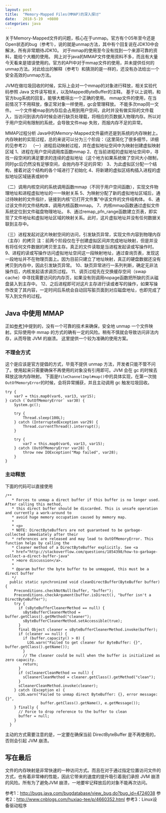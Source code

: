 ```yaml
---
layout: post
title:  "Memory-Mapped Files(MMAP)的深入探讨"
date:   2018-5-19  +0800
categories: java
---
```



关于Memory-Mapped文件的问题，核心在于unmap。官方有个05年至今还是Open状态的bug（参考1），说的就是unmap方法，其中有个回复说在JDK10中会解决，所有非常期待JDK10。
对于mmap的使用至今没有找到一个来源可靠的资料，能给个大概的使用。
网上对于java的MMAP文件使用资料不多，而且有大量今天看来是错误使用的。官方的API中对于mmap文件的使用，并未提供任何的unmap方法。对此给出的解释（参考1）和猜测的是一样的，还没有办法给出一个安全高效的unmap方法。

JVM在做垃圾回收的时候，实际上会对一个mmap的对象进行释放，相关实验代码参照 Java 文件读写相关，以及MappedByteBuffer的注释。
基于以上说明，和官方bug系统的回复。能够大概得出一个正确的使用。
mmap文件的使用，在当前情况下不用释放，像正常对象一样使用，gc会管理释放。
不能多次map同一文件。
 一个文件被map到内存后会占用到用户空间，此时并没有做实际的文件载入，当访问到该内存时候会进行缺页处理载，将相应的页数据入物理内存。所以对于用户空间有限制的系统，会导致文件map 失败，而报内存不足的异常。

MMAP过程分析
Java中的Memory-Mapped文件最终还是到系统的内存映射上。
内存映射的实现过程，总的来说可以分为三个阶段：（这里简化了很多细节，详细的见参考2）
（一）进程启动映射过程，并在虚拟地址空间中为映射创建虚拟映射区域
1、进程在用户空间调用库函数mmap
2、在当前进程的虚拟地址空间中，寻找一段空闲的满足要求的连续的虚拟地址（这个地方如果系统做了空间大小限制，同时gc后仍然没有足够空间，会抛内存不足的异常）
3、为此虚拟区分配一个结构，接着对这个结构的各个域进行了初始化
4、将新建的虚拟区结构插入进程的虚拟地址区域链表或树中

（二）调用内核空间的系统调用函数mmap（不同于用户空间函数），实现文件物理地址和进程虚拟地址的一一映射关系
5、为映射分配了新的虚拟地址区域后，通过待映射的文件指针，链接到内核“已打开文件集”中该文件的文件结构体。
6、通过该文件的文件结构体，调用内核函数mmap。
7、内核mmap函数通过虚拟文件系统定位到文件磁盘物理地址。
8、通过remap_pfn_range函数建立页表，即实现了文件地址和虚拟地址区域的映射关系。此时，这片虚拟地址并没有任何数据关联到主存中。

（三）进程发起对这片映射空间的访问，引发缺页异常，实现文件内容到物理内存（主存）的拷贝
注：前两个阶段仅在于创建虚拟区间并完成地址映射，但是并没有将任何文件数据的拷贝至主存。真正的文件读取是当进程发起读或写操作时。
9、进程的读或写操作访问虚拟地址空间这一段映射地址，通过查询页表，发现这一段地址并不在物理页面上。因为目前只建立了地址映射，真正的硬盘数据还没有拷贝到内存中，因此引发缺页异常。
10、缺页异常进行一系列判断，确定无非法操作后，内核发起请求调页过程。
11、调页过程先在交换缓存空间（swap cache）中寻找需要访问的内存页，如果没有则调用nopage函数把所缺的页从磁盘装入到主存中。
12、之后进程即可对这片主存进行读或者写的操作，如果写操作改变了其内容，一定时间后系统会自动回写脏页面到对应磁盘地址，也即完成了写入到文件的过程。

## Java 中使用 MMAP
正如[参考1](http://bugs.java.com/bugdatabase/view_bug.do?bug_id=4724038)中提到的，没有一个可靠的技术来确保，安全地 unmap 一个文件映射。实际使用中 mmap 的方式的确有一定的风险。稍有不慎就会导致访问非法内存，从而导致 JVM 的崩溃。
这里提供一个较为准确的使用方案。
### 不理会方式
这个是应该是官方提倡的方式，毕竟不提供 unmap 方法，开发者只能不管不问了。使用起来只需要确保不再使用的对象没有引用即可。JVM 会在 gc 的时候去释放这块内存映射。
下面是`FileChannelImpl#map()`中的具体实现，在第一次抛`OutOfMemoryError`的时候，会将异常捕获，并且主动调用 gc 触发垃圾回收。
```
try {
    var7 = this.map0(var6, var13, var15);
} catch (`OutOfMemoryError` var30) {
    System.gc();

    try {
        Thread.sleep(100L);
    } catch (InterruptedException var29) {
        Thread.currentThread().interrupt();
    }

    try {
        var7 = this.map0(var6, var13, var15);
    } catch (OutOfMemoryError var28) {
        throw new IOException("Map failed", var28);
    }
}

```

### 主动释放
下面的代码可以直接使用

```
/**
   * Forces to unmap a direct buffer if this buffer is no longer used. After calling this method,
   * this direct buffer should be discarded. This is unsafe operation and currently a work-around to
   * avoid huge memory occupation caused by memory map.
   *
   * <p>
   * NOTE: DirectByteBuffers are not guaranteed to be garbage-collected immediately after their
   * references are released and may lead to OutOfMemoryError. This function helps by calling the
   * Cleaner method of a DirectByteBuffer explicitly. See <a
   * href="http://stackoverflow.com/questions/1854398/how-to-garbage-collect-a-direct-buffer-java"
   * >more discussion</a>.
   *
   * @param buffer the byte buffer to be unmapped, this must be a direct buffer
   */
  public static synchronized void cleanDirectBuffer(ByteBuffer buffer) {
    Preconditions.checkNotNull(buffer, "buffer");
    Preconditions.checkArgument(buffer.isDirect(), "buffer isn't a DirectByteBuffer");
    try {
      if (sByteBufferCleanerMethod == null) {
        sByteBufferCleanerMethod = buffer.getClass().getMethod("cleaner");
        sByteBufferCleanerMethod.setAccessible(true);
      }
      final Object cleaner = sByteBufferCleanerMethod.invoke(buffer);
      if (cleaner == null) {
        if (buffer.capacity() > 0) {
          LOG.warn("Failed to get cleaner for ByteBuffer: {}", buffer.getClass().getName());
        }
        // The cleaner could be null when the buffer is initialized as zero capacity.
        return;
      }
      if (sCleanerCleanMethod == null) {
        sCleanerCleanMethod = cleaner.getClass().getMethod("clean");
      }
      sCleanerCleanMethod.invoke(cleaner);
    } catch (Exception e) {
      LOG.warn("Failed to unmap direct ByteBuffer: {}, error message: {}",
                buffer.getClass().getName(), e.getMessage());
    } finally {
      // Force to drop reference to the buffer to clean
      buffer = null;
    }
  }
```

主动的方式需要注意的是，一定要在确保当前 DirectByteBuffer 是不再使用的，否则会引起 JVM 崩溃。
## 写在最后
文件的内存映射是非常快速的一种访问方式。而且在对于通过指定位置访问文件的方式，也有着非常棒的性能，因此它带来的速度的提升吸引着我们承担 JVM 崩溃的风险。所有为了避免JVM 崩溃，一地要牢记释放后的对象不能再次访问。


参考1：http://bugs.java.com/bugdatabase/view_bug.do?bug_id=4724038
参考2：http://www.cnblogs.com/huxiao-tee/p/4660352.html
参考3：Linux设备驱动程序